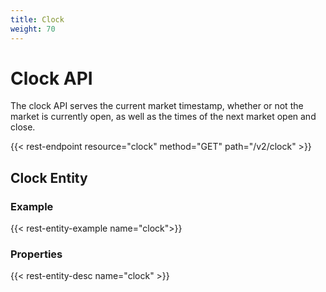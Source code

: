 ```yaml
---
title: Clock
weight: 70
---
```


# Clock API
The clock API serves the current market timestamp, whether or not
the market is currently open, as well as the times of the next market
open and close.

{{< rest-endpoint resource="clock" method="GET" path="/v2/clock" >}}

## Clock Entity

### Example
{{< rest-entity-example name="clock">}}

### Properties
{{< rest-entity-desc name="clock" >}}
